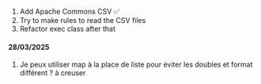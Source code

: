 1. Add Apache Commons CSV ✅
2. Try to make rules to read the CSV files
3. Refactor exec class after that

#### 28/03/2025
1. Je peux utiliser map à la place de liste pour éviter les doubles et format différent ? à creuser